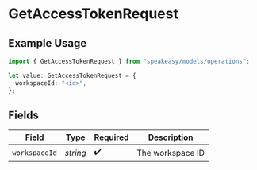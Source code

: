 # GetAccessTokenRequest

## Example Usage

```typescript
import { GetAccessTokenRequest } from "speakeasy/models/operations";

let value: GetAccessTokenRequest = {
  workspaceId: "<id>",
};
```

## Fields

| Field              | Type               | Required           | Description        |
| ------------------ | ------------------ | ------------------ | ------------------ |
| `workspaceId`      | *string*           | :heavy_check_mark: | The workspace ID   |